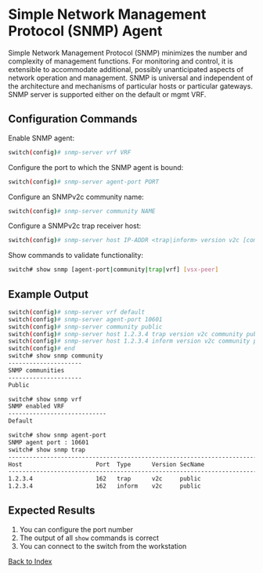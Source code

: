 
# Simple Network Management Protocol (SNMP) Agent 

Simple Network Management Protocol (SNMP) minimizes the number and complexity of management functions. For monitoring and control, it is extensible to accommodate additional, possibly unanticipated aspects of network operation and management. SNMP is universal and independent of the architecture and mechanisms of particular hosts or particular gateways. SNMP server is supported either on the default or mgmt VRF. 

## Configuration Commands

Enable SNMP agent: 

```bash
switch(config)# snmp-server vrf VRF
```

Configure the port to which the SNMP agent is bound: 

```bash
switch(config)# snmp-server agent-port PORT
```

Configure an SNMPv2c community name: 

```bash
switch(config)# snmp-server community NAME
```

Configure a SNMPv2c trap receiver host: 

```bash
switch(config)# snmp-server host IP-ADDR <trap|inform> version v2c [community NAME]
```

Show commands to validate functionality:  

```bash
switch# show snmp [agent-port|community|trap|vrf] [vsx-peer]
```

## Example Output 

```bash
switch(config)# snmp-server vrf default
switch(config)# snmp-server agent-port 10601
switch(config)# snmp-server community public
switch(config)# snmp-server host 1.2.3.4 trap version v2c community public
switch(config)# snmp-server host 1.2.3.4 inform version v2c community public
switch(config)# end
switch# show snmp community
---------------------
SNMP communities
---------------------
Public

switch# show snmp vrf
SNMP enabled VRF
----------------------------
Default

switch# show snmp agent-port
SNMP agent port : 10601
switch# show snmp trap
------------------------------------------------------------------------------------------
Host                     Port  Type      Version SecName                         vrf
------------------------------------------------------------------------------------------
1.2.3.4                  162   trap      v2c     public                        default
1.2.3.4                  162   inform    v2c     public                        default
```

## Expected Results 

1. You can configure the port number
2. The output of all `show` commands is correct
3. You can connect to the switch from the workstation 

[Back to Index](../index_aruba.md)